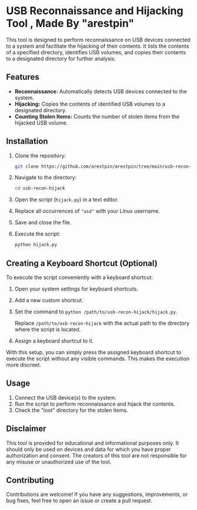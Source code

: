 # USB Reconnaissance and Hijacking Tool , Made By "arestpin"

This tool is designed to perform reconnaissance on USB devices connected to a system and facilitate the hijacking of their contents. It lists the contents of a specified directory, identifies USB volumes, and copies their contents to a designated directory for further analysis.

## Features

- **Reconnaissance:** Automatically detects USB devices connected to the system.
- **Hijacking:** Copies the contents of identified USB volumes to a designated directory.
- **Counting Stolen Items:** Counts the number of stolen items from the hijacked USB volume.

## Installation

1. Clone the repository:

    ```bash
    git clone https://github.com/arestpin/arestpin/tree/main/usb-recon-hijack.git
    ```

2. Navigate to the directory:

    ```bash
    cd usb-recon-hijack
    ```

3. Open the script (`hijack.py`) in a text editor.

4. Replace all occurrences of `"asd"` with your Linux username.

5. Save and close the file.

6. Execute the script:

    ```bash
    python hijack.py
    ```

## Creating a Keyboard Shortcut (Optional)

To execute the script conveniently with a keyboard shortcut:

1. Open your system settings for keyboard shortcuts.

2. Add a new custom shortcut.

3. Set the command to `python /path/to/usb-recon-hijack/hijack.py`.

   Replace `/path/to/usb-recon-hijack` with the actual path to the directory where the script is located.

4. Assign a keyboard shortcut to it.

With this setup, you can simply press the assigned keyboard shortcut to execute the script without any visible commands. This makes the execution more discreet.

## Usage

1. Connect the USB device(s) to the system.
2. Run the script to perform reconnaissance and hijack the contents.
3. Check the "loot" directory for the stolen items.

## Disclaimer

This tool is provided for educational and informational purposes only. It should only be used on devices and data for which you have proper authorization and consent. The creators of this tool are not responsible for any misuse or unauthorized use of the tool.

## Contributing

Contributions are welcome! If you have any suggestions, improvements, or bug fixes, feel free to open an issue or create a pull request.
